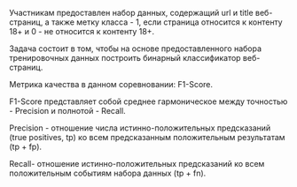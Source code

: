 Участникам предоставлен набор данных, содержащий url и title веб-страниц, а также метку класса - 1, если страница относится к контенту 18+ и 0 - не относится к контенту 18+.

Задача состоит в том, чтобы на основе предоставленного набора тренировочных данных построить бинарный классификатор веб-страниц.

Метрика качества в данном соревновании: F1-Score.

F1-Score представляет собой среднее гармоническое между точностью - Precision и полнотой - Recall.

Precision - отношение числа истинно-положительных предсказаний (true positives, tp) ко всем предсказанным положительным результатам (tp + fp).

Recall- отношение истинно-положительных предсказаний ко всем положительным событиям набора данных (tp + fn).
